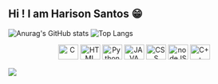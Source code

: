 ## Hi ! I am Harison Santos 😁

![Anurag's GitHub stats](https://github-readme-stats.vercel.app/api?username=hsantos97&show_icons=true&theme=transparent)
![Top Langs](https://github-readme-stats.vercel.app/api/top-langs/?username=hsantos97&layout=compact)

<div align="center">
  <img alt="C" title="C" height="30" width="40" src="https://cdn.jsdelivr.net/gh/devicons/devicon/icons/c/c-original.svg" />
  <img alt="HTML" title="HTML" height="30" width="40" src="https://cdn.jsdelivr.net/gh/devicons/devicon/icons/html5/html5-original.svg">
  <img alt="Python" title="Python" height="30" width="40" src="https://cdn.jsdelivr.net/gh/devicons/devicon/icons/python/python-original.svg" />
  <img alt="JAVA" title="Java" height="30" width="40" src="https://cdn.jsdelivr.net/gh/devicons/devicon/icons/java/java-plain-wordmark.svg">
  <img alt="CSS" title="CSS" height="30" width="40" src="https://cdn.jsdelivr.net/gh/devicons/devicon/icons/css3/css3-original.svg">
  <img alt="nodeJS" title="Node.js" height="30" width="40" src="https://cdn.jsdelivr.net/gh/devicons/devicon/icons/nodejs/nodejs-original-wordmark.svg" />
  <img alt="C++" title="C++" height="30" width="40" src="https://cdn.jsdelivr.net/gh/devicons/devicon/icons/cplusplus/cplusplus-original.svg" />
</div>

<a href="https://www.linkedin.com/in/harison-santos-262944118/" target="_blank"><img src="https://img.shields.io/badge/-LinkedIn-%230077B5?style=for-the-badge&logo=linkedin&logoColor=white" target="_blank"></a> 




